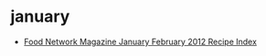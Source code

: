 # january

 * [Food Network Magazine January February 2012 Recipe Index](index/f/food-network-magazine-january-february-2012-recipe-index.json)
